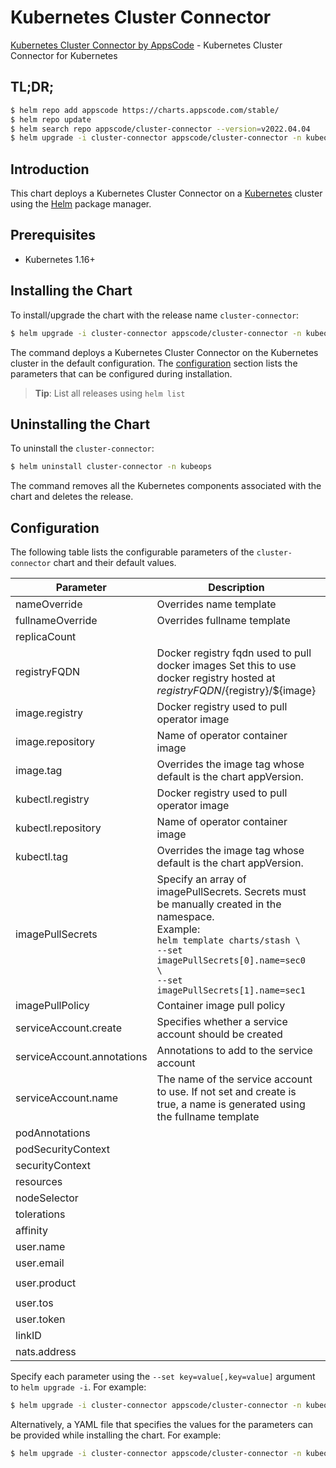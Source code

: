 # Kubernetes Cluster Connector

[Kubernetes Cluster Connector by AppsCode](https://github.com/kubeops/cluster-connector) - Kubernetes Cluster Connector for Kubernetes

## TL;DR;

```bash
$ helm repo add appscode https://charts.appscode.com/stable/
$ helm repo update
$ helm search repo appscode/cluster-connector --version=v2022.04.04
$ helm upgrade -i cluster-connector appscode/cluster-connector -n kubeops --create-namespace --version=v2022.04.04
```

## Introduction

This chart deploys a Kubernetes Cluster Connector on a [Kubernetes](http://kubernetes.io) cluster using the [Helm](https://helm.sh) package manager.

## Prerequisites

- Kubernetes 1.16+

## Installing the Chart

To install/upgrade the chart with the release name `cluster-connector`:

```bash
$ helm upgrade -i cluster-connector appscode/cluster-connector -n kubeops --create-namespace --version=v2022.04.04
```

The command deploys a Kubernetes Cluster Connector on the Kubernetes cluster in the default configuration. The [configuration](#configuration) section lists the parameters that can be configured during installation.

> **Tip**: List all releases using `helm list`

## Uninstalling the Chart

To uninstall the `cluster-connector`:

```bash
$ helm uninstall cluster-connector -n kubeops
```

The command removes all the Kubernetes components associated with the chart and deletes the release.

## Configuration

The following table lists the configurable parameters of the `cluster-connector` chart and their default values.

|         Parameter          |                                                                                                            Description                                                                                                             |             Default             |
|----------------------------|------------------------------------------------------------------------------------------------------------------------------------------------------------------------------------------------------------------------------------|---------------------------------|
| nameOverride               | Overrides name template                                                                                                                                                                                                            | <code>""</code>                 |
| fullnameOverride           | Overrides fullname template                                                                                                                                                                                                        | <code>""</code>                 |
| replicaCount               |                                                                                                                                                                                                                                    | <code>1</code>                  |
| registryFQDN               | Docker registry fqdn used to pull docker images Set this to use docker registry hosted at ${registryFQDN}/${registry}/${image}                                                                                                     | <code>""</code>                 |
| image.registry             | Docker registry used to pull operator image                                                                                                                                                                                        | <code>appscode</code>           |
| image.repository           | Name of operator container image                                                                                                                                                                                                   | <code>cluster-connector</code>  |
| image.tag                  | Overrides the image tag whose default is the chart appVersion.                                                                                                                                                                     | <code>""</code>                 |
| kubectl.registry           | Docker registry used to pull operator image                                                                                                                                                                                        | <code>appscode</code>           |
| kubectl.repository         | Name of operator container image                                                                                                                                                                                                   | <code>kubectl</code>            |
| kubectl.tag                | Overrides the image tag whose default is the chart appVersion.                                                                                                                                                                     | <code>"1.22"</code>             |
| imagePullSecrets           | Specify an array of imagePullSecrets. Secrets must be manually created in the namespace. <br> Example: <br> `helm template charts/stash \` <br> `--set imagePullSecrets[0].name=sec0 \` <br> `--set imagePullSecrets[1].name=sec1` | <code>[]</code>                 |
| imagePullPolicy            | Container image pull policy                                                                                                                                                                                                        | <code>Always</code>             |
| serviceAccount.create      | Specifies whether a service account should be created                                                                                                                                                                              | <code>true</code>               |
| serviceAccount.annotations | Annotations to add to the service account                                                                                                                                                                                          | <code>{}</code>                 |
| serviceAccount.name        | The name of the service account to use. If not set and create is true, a name is generated using the fullname template                                                                                                             | <code>""</code>                 |
| podAnnotations             |                                                                                                                                                                                                                                    | <code>{}</code>                 |
| podSecurityContext         |                                                                                                                                                                                                                                    | <code>{}</code>                 |
| securityContext            |                                                                                                                                                                                                                                    | <code>{}</code>                 |
| resources                  |                                                                                                                                                                                                                                    | <code>{}</code>                 |
| nodeSelector               |                                                                                                                                                                                                                                    | <code>{}</code>                 |
| tolerations                |                                                                                                                                                                                                                                    | <code>[]</code>                 |
| affinity                   |                                                                                                                                                                                                                                    | <code>{}</code>                 |
| user.name                  |                                                                                                                                                                                                                                    | <code>''</code>                 |
| user.email                 |                                                                                                                                                                                                                                    | <code>''</code>                 |
| user.product               |                                                                                                                                                                                                                                    | <code>console-enterprise</code> |
| user.tos                   |                                                                                                                                                                                                                                    | <code>'true'</code>             |
| user.token                 |                                                                                                                                                                                                                                    | <code>''</code>                 |
| linkID                     |                                                                                                                                                                                                                                    | <code>''</code>                 |
| nats.address               |                                                                                                                                                                                                                                    | <code>''</code>                 |


Specify each parameter using the `--set key=value[,key=value]` argument to `helm upgrade -i`. For example:

```bash
$ helm upgrade -i cluster-connector appscode/cluster-connector -n kubeops --create-namespace --version=v2022.04.04 --set replicaCount=1
```

Alternatively, a YAML file that specifies the values for the parameters can be provided while
installing the chart. For example:

```bash
$ helm upgrade -i cluster-connector appscode/cluster-connector -n kubeops --create-namespace --version=v2022.04.04 --values values.yaml
```
